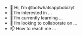 - 👋 Hi, I’m @botwhatsappbobizyt
- 👀 I’m interested in ...
- 🌱 I’m currently learning ...
- 💞️ I’m looking to collaborate on ...
- 📫 How to reach me ...

<!---
botwhatsappbobizyt/botwhatsappbobizyt is a ✨ special ✨ repository because its `README.md` (this file) appears on your GitHub profile.
You can click the Preview link to take a look at your changes.
--->
